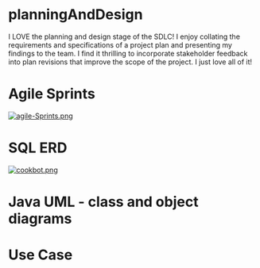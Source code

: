 # planningAndDesign
I LOVE the planning and design stage of the SDLC! I enjoy collating the requirements and specifications of a project plan and presenting my findings to the team. I find it thrilling to incorporate stakeholder feedback into plan revisions that improve the scope of the project. I just love all of it!  

# Agile Sprints
[![agile-Sprints.png](https://i.postimg.cc/Dz3gNfDT/agile-Sprints.png)](https://postimg.cc/87wMJGNK)

# SQL ERD
[![cookbot.png](https://i.postimg.cc/yxhBF8w8/cookbot.png)](https://postimg.cc/wRBSzgqC)

# Java UML - class and object diagrams

# Use Case
